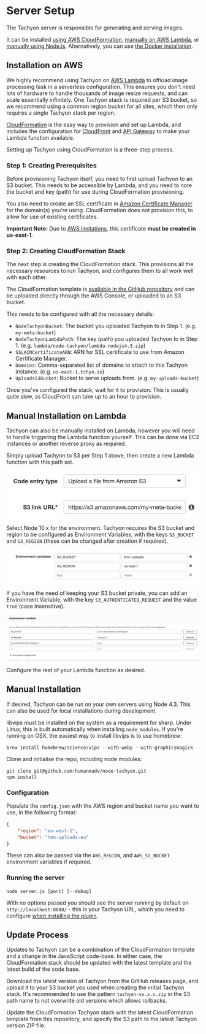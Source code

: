 # Server Setup

The Tachyon server is responsible for generating and serving images.

It can be installed [using AWS CloudFormation](#installation-on-aws), [manually on AWS Lambda](#manual-installation-on-lambda), or [manually using Node.js](#manual-installation). Alternatively, you can use [the Docker installation](docker.md).


## Installation on AWS

We highly recommend using Tachyon on [AWS Lambda](https://aws.amazon.com/lambda/details/) to offload image processing task in a serverless configuration. This ensures you don't need lots of hardware to handle thousands of image resize requests, and can scale essentially infinitely. One Tachyon stack is required per S3 bucket, so we recommend using a common region bucket for all sites, which then only requires a single Tachyon stack per region.

[CloudFormation](https://aws.amazon.com/cloudformation/) is the easy way to provision and set up Lambda, and includes the configuration for [CloudFront](https://aws.amazon.com/cloudfront/) and [API Gateway](https://aws.amazon.com/api-gateway/) to make your Lambda function available.

Setting up Tachyon using CloudFormation is a three-step process.


### Step 1: Creating Prerequisites

Before provisioning Tachyon itself, you need to first upload Tachyon to an S3 bucket. This needs to be accessible by Lambda, and you need to note the bucket and key (path) for use during CloudFormation provisioning.

You also need to create an SSL certificate in [Amazon Certificate Manager](https://aws.amazon.com/certificate-manager/) for the domain(s) you're using. CloudFormation does not provision this, to allow for use of existing certificates.

**Important Note:** Due to [AWS limitations](http://docs.aws.amazon.com/AWSCloudFormation/latest/UserGuide/aws-properties-cloudfront-distributionconfig-viewercertificate.html#cfn-cloudfront-distributionconfig-viewercertificate-acmcertificatearn), this certificate **must be created in us-east-1**.


### Step 2: Creating CloudFormation Stack

The next step is creating the CloudFormation stack. This provisions all the necessary resources to run Tachyon, and configures them to all work well with each other.

The CloudFormation template is [available in the GitHub repository](https://github.com/humanmade/tachyon/blob/master/cloudformation-template.json) and can be uploaded directly through the AWS Console, or uploaded to an S3 bucket.

This needs to be configured with all the necessary details:

* `NodeTachyonBucket`: The bucket you uploaded Tachyon to in Step 1. (e.g. `my-meta-bucket`)
* `NodeTachyonLambdaPath`: The key (path) you uploaded Tachyon to in Step 1. (e.g. `lambda/node-tachyon/lambda-nodejs4.3.zip`)
* `SSLACMCertificateARN`: ARN for SSL certificate to use from Amazon Certificate Manager.
* `Domains`: Comma-separated list of domains to attach to this Tachyon instance. (e.g. `us-east-1.tchyn.io`)
* `UploadsS3Bucket`: Bucket to serve uploads from. (e.g. `my-uploads-bucket`)

Once you've configured the stack, wait for it to provision. This is usually quite slow, as CloudFront can take up to an hour to provision.


## Manual Installation on Lambda

Tachyon can also be manually installed on Lambda, however you will need to handle triggering the Lambda function yourself. This can be done via EC2 instances or another reverse proxy as required.

Simply upload Tachyon to S3 per Step 1 above, then create a new Lambda function with this path set.

![](lambda-upload.png)

Select Node 10.x for the environment. Tachyon requires the S3 bucket and region to be configured as Environment Variables, with the keys `S3_BUCKET` and `S3_REGION` (these can be changed after creation if required).

![](lambda-env.png)

If you have the need of keeping your S3 bucket private, you can add an Environment Variable, with the key `S3_AUTHENTICATED_REQUEST` and the value `true` (case insensitive).

![](lambda-env-authenticated-request.png)

Configure the rest of your Lambda function as desired.


## Manual Installation

If desired, Tachyon can be run on your own servers using Node 4.3. This can also be used for local installations during development.

libvips must be installed on the system as a requirement for sharp. Under Linux, this is built automatically when installing `node_modules`. If you're running on OSX, the easiest way to install libvips is to use homebrew:

```
brew install homebrew/science/vips --with-webp --with-graphicsmagick
```

Clone and initialise the repo, including node modules:

```
git clone git@github.com:humanmade/node-tachyon.git
npm install
```


### Configuration

Populate the `config.json` with the AWS region and bucket name you want to use, in the following format:

```json
{
	"region": "eu-west-1",
	"bucket": "hmn-uploads-eu"
}
```

These can also be passed via the `AWS_REGION`, and `AWS_S3_BUCKET` environment variables if required.


### Running the server

```
node server.js [port] [--debug]
```

With no options passed you should see the server running by default on `http://localhost:8080/` - this is your Tachyon URL, which you need to configure [when installing the plugin](plugin.md).


## Update Process

Updates to Tachyon can be a combination of the CloudFormation template and a change in the JavaScript code-base. In either case, the CloudFormation stack should be updated with the latest template and the latest build of the code base.

Download the latest version of Tachyon from the GitHub releases page, and upload it to your S3 bucket you used when creating the initial Tachyon stack. It's recommended to use the pattern `tachyon-vx.x.x.zip` in the S3 path name to not overwrite old versions which allows rollbacks.

Update the CloudFormation Tachyon stack with the latest CloudFormation template from this repository, and specify the S3 path to the latest Tachyon version ZIP file.
